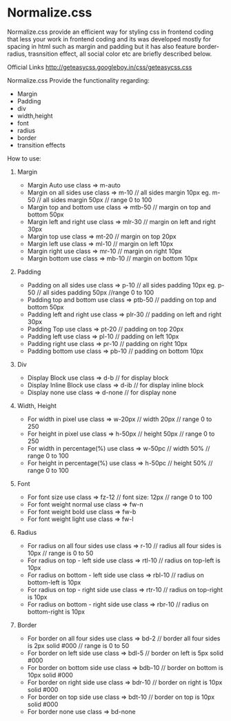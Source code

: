 # Normalize.css

Normalize.css provide an efficient way for styling css in frontend coding that less your work in frontend coding and its was developed mostly for spacing in html such as margin and padding but it has also feature border-radius, trasnsition effect, all social color etc are briefly described below.

Official Links http://geteasycss.googleboy.in/css/geteasycss.css

Normalize.css Provide the functionality regarding:
  - Margin
  - Padding
  - div
  - width,height
  - font
  - radius
  - border
  - transition effects
  
How to use:

1. Margin
    * Margin Auto use class => m-auto 
    * Margin on all sides use class => m-10 // all sides margin 10px eg. m-50 // all sides margin 50px // range 0 to 100
    * Margin top and bottom use class => mtb-50 // margin on top and bottom 50px
    * Margin left and right use class => mlr-30 // margin on left and right 30px
    * Margin top use class => mt-20 // margin on top 20px
    * Margin left use class => ml-10 // margin on left 10px
    * Margin right use class => mr-10 // margin on right 10px
    * Margin bottom use class => mb-10 // margin on bottom 10px
    
2. Padding    
    * Padding on all sides use class => p-10 // all sides padding 10px eg. p-50 // all sides padding 50px //range 0 to 100
    * Padding top and bottom use class => ptb-50 // padding on top and bottom 50px
    * Padding left and right use class => plr-30 // padding on left and right 30px
    * Padding Top use class => pt-20 // padding on top 20px
    * Padding left use class => pl-10 // padding on left 10px
    * Padding right use class => pr-10 // padding on right 10px
    * Padding bottom use class => pb-10 // padding on bottom 10px

3. Div    
    * Display Block use class => d-b // for display block
    * Display Inline Block use class => d-ib // for display inline block
    * Display none use class => d-none // for display none

4. Width, Height
    * For width in pixel use class => w-20px // width 20px // range 0 to 250
    * For height in pixel use class => h-50px // height 50px // range 0 to 250
    * For width in percentage(%) use class => w-50pc // width 50%  // range 0 to 100
    * For height in percentage(%) use class => h-50pc // height 50%  // range 0 to 100

5. Font
    * For font size use class => fz-12 // font size: 12px // range 0 to 100
    * For font weight normal use class => fw-n 
    * For font weight bold use class => fw-b
    * For font weight light use class => fw-l

6. Radius
    * For radius on all four sides use class => r-10 // radius all four sides is 10px // range is 0 to 50
    * For radius on top - left side use class => rtl-10 // radius on top-left is 10px 
    * For radius on bottom - left side use class => rbl-10 // radius on bottom-left is 10px 
    * For radius on top - right side use class => rtr-10 // radius on top-right is 10px 
    * For radius on bottom - right side use class => rbr-10 // radius on bottom-right is 10px 
    
6. Border 
    * For border on all four sides use class => bd-2 // border all four sides is 2px solid #000 // range is 0 to 50 
    * For border on left side use class => bdl-5 // border on left is 5px solid #000
    * For border on bottom side use class => bdb-10 // border on bottom is 10px solid #000
    * For border on right side use class => bdr-10 // border on right is 10px solid #000 
    * For border on top side use class => bdt-10 // border on top is 10px solid #000
    * For border none use class => bd-none 
    